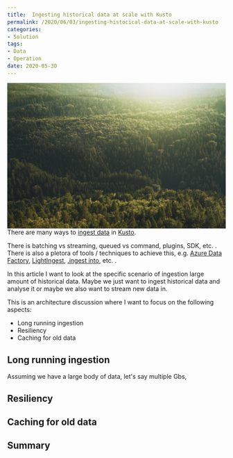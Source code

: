 ```yaml
---
title:  Ingesting historical data at scale with Kusto
permalink: /2020/06/03/ingesting-histocical-data-at-scale-with-kusto
categories:
- Solution
tags:
- Data
- Operation
date: 2020-05-30
---
```

<img style="float:right;padding-left:20px;" title="From pexels.com" src="/assets/posts/2020/2/ingesting-histocical-data-at-scale-with-kusto/conifer-daylight-evergreen-forest-572937.jpg" />

There are many ways to [ingest data](https://docs.microsoft.com/en-us/azure/data-explorer/ingest-data-overview) in [Kusto](/2020/02/19/azure-data-explorer-kusto).

There is batching vs streaming, queued vs command, plugins, SDK, etc.  .  There is also a pletora of tools / techniques to achieve this, e.g. [Azure Data Factory](https://docs.microsoft.com/en-us/azure/data-explorer/data-factory-integration), [LightIngest](https://docs.microsoft.com/en-us/azure/data-explorer/lightingest), [.ingest into](https://docs.microsoft.com/en-us/azure/data-explorer/kusto/management/data-ingestion/ingest-from-storage), etc.  .

In this article I want to look at the specific scenario of ingestion large amount of historical data.  Maybe we just want to ingest historical data and analyse it or maybe we also want to stream new data in.

This is an architecture discussion where I want to focus on the following aspects:

* Long running ingestion
* Resiliency
* Caching for old data

## Long running ingestion

Assuming we have a large body of data, let's say multiple Gbs, 

## Resiliency

## Caching for old data

## Summary